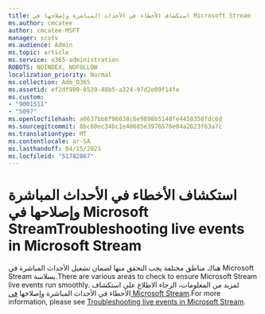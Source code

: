 ```yaml
---
title: استكشاف الأخطاء في الأحداث المباشرة وإصلاحها في Microsoft Stream
ms.author: cmcatee
author: cmcatee-MSFT
manager: scotv
ms.audience: Admin
ms.topic: article
ms.service: o365-administration
ROBOTS: NOINDEX, NOFOLLOW
localization_priority: Normal
ms.collection: Adm_O365
ms.assetid: ef2df989-8539-48b5-a324-97d2e09f14fe
ms.custom:
- "9001511"
- "5097"
ms.openlocfilehash: a0637bb8f96038c6e9898b5148fe4458358fdc6d
ms.sourcegitcommit: 8bc60ec34bc1e40685e3976576e04a2623f63a7c
ms.translationtype: MT
ms.contentlocale: ar-SA
ms.lasthandoff: 04/15/2021
ms.locfileid: "51782867"
---
```

# <a name="troubleshooting-live-events-in-microsoft-stream"></a><span data-ttu-id="83d98-102">استكشاف الأخطاء في الأحداث المباشرة وإصلاحها في Microsoft Stream</span><span class="sxs-lookup"><span data-stu-id="83d98-102">Troubleshooting live events in Microsoft Stream</span></span>

<span data-ttu-id="83d98-103">هناك مناطق مختلفة يجب التحقق منها لضمان تشغيل الأحداث المباشرة في Microsoft Stream بسلاسة.</span><span class="sxs-lookup"><span data-stu-id="83d98-103">There are various areas to check to ensure Microsoft Stream live events run smoothly.</span></span> <span data-ttu-id="83d98-104">لمزيد من المعلومات، الرجاء الاطلاع على استكشاف الأخطاء في الأحداث المباشرة وإصلاحها [في Microsoft Stream](https://docs.microsoft.com/stream/live-event-troubleshooting).</span><span class="sxs-lookup"><span data-stu-id="83d98-104">For more information, please see [Troubleshooting live events in Microsoft Stream](https://docs.microsoft.com/stream/live-event-troubleshooting).</span></span>
